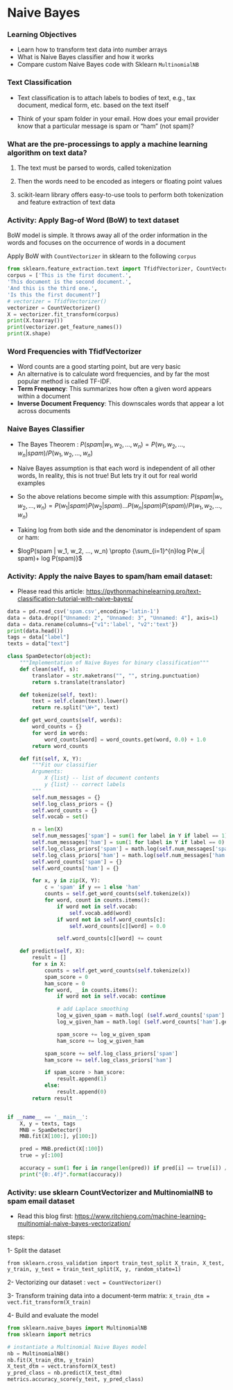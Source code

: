 # Naive Bayes

### Learning Objectives
- Learn how to transform text data into number arrays
- What is Naive Bayes classifier and how it works
- Compare custom Naive Bayes code with Sklearn `MultinomialNB`

### Text Classification

- Text classification is to attach labels to bodies of text, e.g., tax document, medical form, etc. based on the text itself

- Think of your spam folder in your email. How does your email provider know that a particular message is spam or “ham” (not spam)?

### What are the pre-processings to apply a machine learning algorithm on text data?

1. The text must be parsed to words, called tokenization

2. Then the words need to be encoded as integers or floating point values

3. scikit-learn library offers easy-to-use tools to perform both tokenization and feature extraction of text data

### Activity: Apply Bag-of Word (BoW) to text dataset

BoW model is simple. It throws away all of the order information in the words and focuses on the occurrence of words in a document

Apply BoW with `CountVectorizer` in sklearn to the following `corpus`

```python
from sklearn.feature_extraction.text import TfidfVectorizer, CountVectorizer
corpus = ['This is the first document.',
'This document is the second document.',
'And this is the third one.',
'Is this the first document?']
# vectorizer = TfidfVectorizer()
vectorizer = CountVectorizer()
X = vectorizer.fit_transform(corpus)
print(X.toarray())
print(vectorizer.get_feature_names())
print(X.shape)
```
### Word Frequencies with TfidfVectorizer

- Word counts are a good starting point, but are very basic
- An alternative is to calculate word frequencies, and by far the most popular method is called TF-IDF.
- **Term Frequency**: This summarizes how often a given word appears within a document
- **Inverse Document Frequency**: This downscales words that appear a lot across documents

### Naive Bayes Classifier

- The Bayes Theorem : $P(spam | w_1, w_2, ..., w_n) = {P(w_1, w_2, ..., w_n | spam)}/{P(w_1, w_2, ..., w_n)}$

- Naive Bayes assumption is that each word is independent of all other words, In reality, this is not true! But lets try it out for real world examples

- So the above relations become simple with this assumption: $P(spam | w_1, w_2, ..., w_n) = {P(w_1| spam)P(w_2| spam) ... P(w_n| spam)P(spam)}/{P(w_1, w_2, ..., w_n)}$

- Taking log from both side and the denominator is independent of spam or ham:

- $logP(spam | w_1, w_2, ..., w_n) \propto {\sum_{i=1}^{n}log P(w_i| spam)+ log P(spam)}$

### Activity: Apply the naive Bayes to spam/ham email dataset:

- Please read this article: https://pythonmachinelearning.pro/text-classification-tutorial-with-naive-bayes/

```python
data = pd.read_csv('spam.csv',encoding='latin-1')
data = data.drop(["Unnamed: 2", "Unnamed: 3", "Unnamed: 4"], axis=1)
data = data.rename(columns={"v1":'label', "v2":'text'})
print(data.head())
tags = data["label"]
texts = data["text"]
```
```python
class SpamDetector(object):
    """Implementation of Naive Bayes for binary classification"""
    def clean(self, s):
        translator = str.maketrans("", "", string.punctuation)
        return s.translate(translator)

    def tokenize(self, text):
        text = self.clean(text).lower()
        return re.split("\W+", text)

    def get_word_counts(self, words):
        word_counts = {}
        for word in words:
            word_counts[word] = word_counts.get(word, 0.0) + 1.0
        return word_counts

    def fit(self, X, Y):
        """Fit our classifier
        Arguments:
            X {list} -- list of document contents
            y {list} -- correct labels
        """
        self.num_messages = {}
        self.log_class_priors = {}
        self.word_counts = {}
        self.vocab = set()

        n = len(X)
        self.num_messages['spam'] = sum(1 for label in Y if label == 1)
        self.num_messages['ham'] = sum(1 for label in Y if label == 0)
        self.log_class_priors['spam'] = math.log(self.num_messages['spam'] / n)
        self.log_class_priors['ham'] = math.log(self.num_messages['ham'] / n)
        self.word_counts['spam'] = {}
        self.word_counts['ham'] = {}

        for x, y in zip(X, Y):
            c = 'spam' if y == 1 else 'ham'
            counts = self.get_word_counts(self.tokenize(x))
            for word, count in counts.items():
                if word not in self.vocab:
                    self.vocab.add(word)
                if word not in self.word_counts[c]:
                    self.word_counts[c][word] = 0.0

                self.word_counts[c][word] += count

    def predict(self, X):
        result = []
        for x in X:
            counts = self.get_word_counts(self.tokenize(x))
            spam_score = 0
            ham_score = 0
            for word, _ in counts.items():
                if word not in self.vocab: continue

                # add Laplace smoothing
                log_w_given_spam = math.log( (self.word_counts['spam'].get(word, 0.0) + 1) / (self.num_messages['spam'] + len(self.vocab)) )
                log_w_given_ham = math.log( (self.word_counts['ham'].get(word, 0.0) + 1) / (self.num_messages['ham'] + len(self.vocab)) )

                spam_score += log_w_given_spam
                ham_score += log_w_given_ham

            spam_score += self.log_class_priors['spam']
            ham_score += self.log_class_priors['ham']

            if spam_score > ham_score:
                result.append(1)
            else:
                result.append(0)
        return result


if __name__ == '__main__':
    X, y = texts, tags
    MNB = SpamDetector()
    MNB.fit(X[100:], y[100:])

    pred = MNB.predict(X[:100])
    true = y[:100]

    accuracy = sum(1 for i in range(len(pred)) if pred[i] == true[i]) / float(len(pred))
    print("{0:.4f}".format(accuracy))
```

### Activity: use sklearn CountVectorizer and MultinomialNB to spam email dataset

- Read this blog first: https://www.ritchieng.com/machine-learning-multinomial-naive-bayes-vectorization/

steps:

1- Split the dataset

`from sklearn.cross_validation import train_test_split
X_train, X_test, y_train, y_test = train_test_split(X, y, random_state=1)`

2- Vectorizing our dataset : `vect = CountVectorizer()`

3- Transform training data into a document-term matrix: `X_train_dtm = vect.fit_transform(X_train)`

4- Build and evaluate the model

```python
from sklearn.naive_bayes import MultinomialNB
from sklearn import metrics

# instantiate a Multinomial Naive Bayes model
nb = MultinomialNB()
nb.fit(X_train_dtm, y_train)
X_test_dtm = vect.transform(X_test)
y_pred_class = nb.predict(X_test_dtm)
metrics.accuracy_score(y_test, y_pred_class)
```
